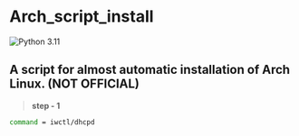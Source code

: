# Arch_script_install
![Python 3.11](https://img.shields.io/pypi/pyversions/clubhouse?color=blueviolet)

## A script for almost automatic installation of Arch Linux. (NOT OFFICIAL)

> **step - 1**

```bash
command = iwctl/dhcpd
```
